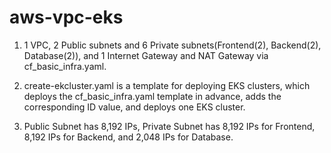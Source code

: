 # aws-vpc-eks
1. 1 VPC, 2 Public subnets and 6 Private subnets(Frontend(2), Backend(2), Database(2)), and 1 Internet Gateway and NAT Gateway via cf_basic_infra.yaml.

2. create-ekcluster.yaml is a template for deploying EKS clusters, which deploys the cf_basic_infra.yaml template in advance, adds the corresponding ID value, and deploys one EKS cluster.

3. Public Subnet has 8,192 IPs, Private Subnet has 8,192 IPs for Frontend, 8,192 IPs for Backend, and 2,048 IPs for Database.
